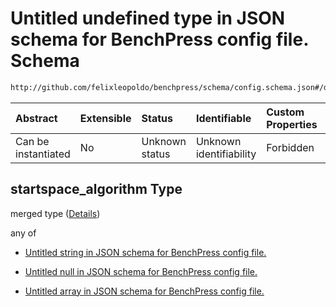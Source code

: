 # Untitled undefined type in JSON schema for BenchPress config file. Schema

```txt
http://github.com/felixleopoldo/benchpress/schema/config.schema.json#/definitions/bidag_order_mcmc/properties/startspace_algorithm
```



| Abstract            | Extensible | Status         | Identifiable            | Custom Properties | Additional Properties | Access Restrictions | Defined In                                                       |
| :------------------ | :--------- | :------------- | :---------------------- | :---------------- | :-------------------- | :------------------ | :--------------------------------------------------------------- |
| Can be instantiated | No         | Unknown status | Unknown identifiability | Forbidden         | Allowed               | none                | [config.schema.json*](config.schema.json "open original schema") |

## startspace_algorithm Type

merged type ([Details](config-definitions-order-mcmc-parameter-setting-properties-startspace_algorithm.md))

any of

*   [Untitled string in JSON schema for BenchPress config file.](config-definitions-order-mcmc-parameter-setting-properties-startspace_algorithm-anyof-0.md "check type definition")

*   [Untitled null in JSON schema for BenchPress config file.](config-definitions-order-mcmc-parameter-setting-properties-startspace_algorithm-anyof-1.md "check type definition")

*   [Untitled array in JSON schema for BenchPress config file.](config-definitions-order-mcmc-parameter-setting-properties-startspace_algorithm-anyof-2.md "check type definition")
